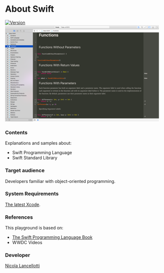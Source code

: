 # About Swift
[![Version](https://img.shields.io/badge/swift-4.2-orange.svg)](https://swift.org/)
![header](header.png)

### Contents
Explanations and samples about: 
* Swift Programming Language
* Swift Standard Library

### Target audience
Developers familiar with object-oriented programming.

### System Requirements
[The latest Xcode](https://developer.apple.com/xcode/downloads/).

### References
This playground is based on: 
* [The Swift Programming Language Book](https://developer.apple.com/library/content/documentation/Swift/Conceptual/Swift_Programming_Language/index.html)
* WWDC Videos

### Developer
[Nicola Lancellotti](https://nicolalancellotti.github.io)

